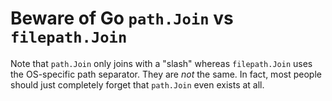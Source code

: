 # Beware of Go `path.Join` vs `filepath.Join`

Note that `path.Join` only joins with a "slash" whereas `filepath.Join` uses the OS-specific path separator. They are *not* the same. In fact, most people should just completely forget that `path.Join` even exists at all.
